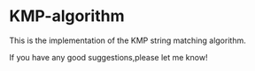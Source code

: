 # KMP-algorithm

This is the implementation of the KMP string matching algorithm.


If you have any good suggestions,please let me know!
